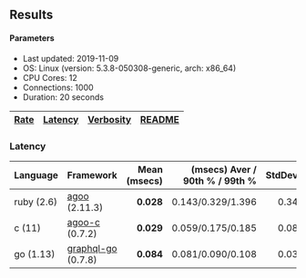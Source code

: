 ## Results

<!-- Result from here -->

#### Parameters
- Last updated: 2019-11-09
- OS: Linux (version: 5.3.8-050308-generic, arch: x86_64)
- CPU Cores: 12
- Connections: 1000
- Duration: 20 seconds

| [Rate](rates.md) | [Latency](latency.md) | [Verbosity](verbosity.md) | [README](README.md) |
| ---------------- | --------------------- | ------------------------- | ------------------- |

### Latency
| Language | Framework | Mean (msecs) |  (msecs) Aver / 90th % / 99th % | StdDev | Req/sec | Verb. |
| ------------------ | ---------------------- | ---------------:| -----------------:| ------------------:| ------:| ------:|
| ruby (2.6) | [agoo](github.com/ohler55/agoo) (2.11.3) | **0.028** | 0.143/0.329/1.396 | 0.34 | 175276 | 107 |
| c (11) | [agoo-c](github.com/ohler55/agoo-c) (0.7.2) | **0.029** | 0.059/0.175/0.185 | 0.08 | 434214 | 345 |
| go (1.13) | [graphql-go](https://github.com/graphql-go/graphql) (0.7.8) | **0.084** | 0.081/0.090/0.108 | 0.03 | 30869 | 392 |
<!-- Result till here -->
